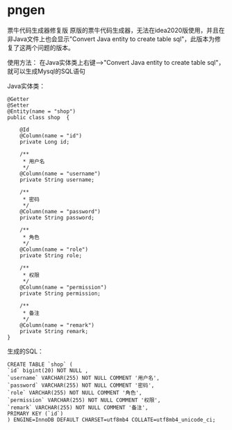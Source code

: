 # pngen
票牛代码生成器修复版
原版的票牛代码生成器，无法在idea2020版使用，并且在非Java文件上也会显示"Convert Java entity to create table sql"，此版本为修复了这两个问题的版本。


使用方法：
在Java实体类上右键—>"Convert Java entity to create table sql"，就可以生成Mysql的SQL语句

Java实体类：
```
@Getter
@Setter
@Entity(name = "shop")
public class shop  {

    @Id
    @Column(name = "id")
    private Long id;

    /**
     * 用户名
     */
    @Column(name = "username")
    private String username;

    /**
     * 密码
     */
    @Column(name = "password")
    private String password;

    /**
     * 角色
     */
    @Column(name = "role")
    private String role;

    /**
     * 权限
     */
    @Column(name = "permission")
    private String permission;

    /**
     * 备注
     */
    @Column(name = "remark")
    private String remark;
}
```

生成的SQL：
```
CREATE TABLE `shop` (
`id` bigint(20) NOT NULL ,
`username` VARCHAR(255) NOT NULL COMMENT '用户名',
`password` VARCHAR(255) NOT NULL COMMENT '密码',
`role` VARCHAR(255) NOT NULL COMMENT '角色',
`permission` VARCHAR(255) NOT NULL COMMENT '权限',
`remark` VARCHAR(255) NOT NULL COMMENT '备注',
PRIMARY KEY (`id`)
) ENGINE=InnoDB DEFAULT CHARSET=utf8mb4 COLLATE=utf8mb4_unicode_ci;
```
